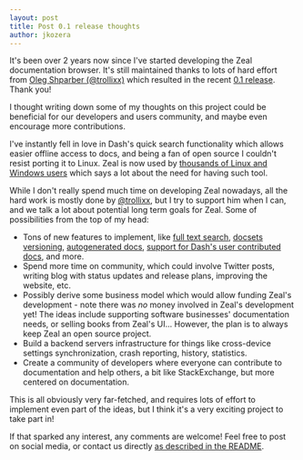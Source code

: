 ```yaml
---
layout: post
title: Post 0.1 release thoughts
author: jkozera
---
```

It's been over 2 years now since I've started developing the Zeal documentation browser. It's still maintained thanks to lots of hard effort from [Oleg Shparber (@trollixx)](https://github.com/trollixx) which resulted in the recent [0.1 release](https://github.com/zealdocs/zeal/releases/tag/v0.1.1). Thank you!

I thought writing down some of my thoughts on this project could be beneficial for our developers and users community, and maybe even encourage more contributions.

I've instantly fell in love in Dash's quick search functionality which allows easier offline access to docs, and being a fan of open source I couldn't resist porting it to Linux. Zeal is now used by [thousands of Linux and Windows users](https://github.com/zealdocs/zeal/stargazers) which says a lot about the need for having such tool.

While I don't really spend much time on developing Zeal nowadays, all the hard work is mostly done by [@trollixx](https://github.com/trollixx), but I try to support him when I can, and we talk a lot about potential long term goals for Zeal. Some of possibilities from the top of my head:

- Tons of new features to implement, like [full text search](https://github.com/zealdocs/zeal/issues/280), [docsets versioning](https://github.com/zealdocs/zeal/issues/208), [autogenerated docs](https://github.com/zealdocs/zeal/issues/143), [support for Dash's user contributed docs](https://github.com/zealdocs/zeal/issues/170), and more.
- Spend more time on community, which could involve Twitter posts, writing blog with status updates and release plans, improving the website, etc.
- Possibly derive some business model which would allow funding Zeal's development - note there was *no* money involved in Zeal's development yet! The ideas include supporting software businesses' documentation needs, or selling books from Zeal's UI... However, the plan is to always keep Zeal an open source project.
- Build a backend servers infrastructure for things like cross-device settings synchronization, crash reporting, history, statistics.
- Create a community of developers where everyone can contribute to documentation and help others, a bit like StackExchange, but more centered on documentation.

This is all obviously very far-fetched, and requires lots of effort to implement even part of the ideas, but I think it's a very exciting project to take part in!

If that sparked any interest, any comments are welcome! Feel free to post on social media, or contact us directly [as described in the README](https://github.com/zealdocs/zeal#contact-and-support).
